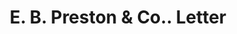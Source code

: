 ---
doi: 10.7916/D8NW0W6B
date_other: '1889'
date_other_textual: '1889'
form: correspondence
genre:
- Letters (correspondence)
name:
- E. B. Preston & Co.
object_in_context_url: https://biggert.cul.columbia.edu/items/view/ave_biggert_00177
subject_hierarchical_geographic:
- Chicago, Illinois, United States
subject_name:
- E. B. Preston & Co.
title: E. B. Preston & Co.. Letter
sort_title: E. B. Preston & Co.. Letter
call_number: ave_biggert_00177
coordinates:
- 41.83694444444445,-87.68472222222222
pid: ave_biggert_00177
identifiers: ave_biggert_00177
thumbnail: https://derivativo-2.library.columbia.edu/iiif/2/ldpd:345223/full/!256,256/0/native.jpg
permalink: /biggert/ave_biggert_00177/
layout: iiif-image-page
---